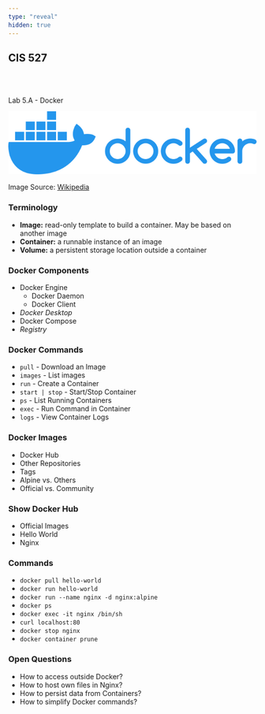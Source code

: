 ```yaml
---
type: "reveal"
hidden: true
---
```

<section>
	<h2>CIS 527</h2><br><br><p>Lab 5.A - Docker</p>
</section>
<section>
	<img class="stretch plain" src="/images/5a/docker_logo.svg">
	<p class="imagecredit">Image Source: <a href="https://en.wikipedia.org/wiki/File:Docker_logo.svg">Wikipedia</a></p>
</section>
<section>
	<h3>Terminology</h3>
	<ul>
		<li><b>Image:</b> read-only template to build a container. May be based on another image</li>
		<li><b>Container:</b> a runnable instance of an image</li>
		<li><b>Volume:</b> a persistent storage location outside a container</li>
	</ul>
</section>
<section>
	<h3>Docker Components</h3>
	<ul>
		<li>Docker Engine<ul>
			<li>Docker Daemon</li>
			<li>Docker Client</li>
		</ul></li>
		<li><i>Docker Desktop</i></li>
		<li>Docker Compose</li>
		<li><i>Registry</i></li>
	</ul>
</section>
<section>
	<h3>Docker Commands</h3>
	<ul>
		<li><code>pull</code> - Download an Image</li>
		<li><code>images</code> - List images</li>
		<li><code>run</code> - Create a Container</li>
		<li><code>start | stop</code> - Start/Stop Container</li>
		<li><code>ps</code> - List Running Containers</li>
		<li><code>exec</code> - Run Command in Container</li>
		<li><code>logs</code> - View Container Logs</li>
	</ul>
</section>
<section>
	<h3>Docker Images</h3>
	<ul>
		<li>Docker Hub</li>
		<li>Other Repositories</li>
		<li>Tags</li>
		<li>Alpine vs. Others</li>
		<li>Official vs. Community</li>
	</ul>
</section>
<section>
	<h3>Show Docker Hub</h3>
	<ul>
		<li>Official Images</li>
		<li>Hello World</li>
		<li>Nginx</li>
	</ul>
</section>
<section>
	<h3>Commands</h3>
	<ul>
		<li><code>docker pull hello-world</code></li>
		<li><code>docker run hello-world</code></li>
		<li><code>docker run --name nginx -d nginx:alpine</code></li>
		<li><code>docker ps</code></li>
		<li><code>docker exec -it nginx /bin/sh</code></li>
		<li><code>curl localhost:80</code></li>
		<li><code>docker stop nginx</code></li>
		<li><code>docker container prune</code></li>
	</ul>
</section>
<section>
	<h3>Open Questions</h3>
	<ul>
		<li>How to access outside Docker?</li>
		<li>How to host own files in Nginx?</li>
		<li>How to persist data from Containers?</li>
		<li>How to simplify Docker commands?</li>
	</ul>
</section>